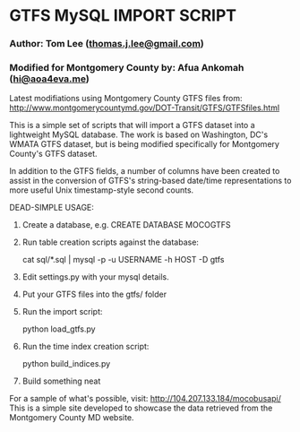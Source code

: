 #  GTFS MySQL IMPORT SCRIPT
### Author: Tom Lee (thomas.j.lee@gmail.com)
### Modified for Montgomery County by: Afua Ankomah (hi@aoa4eva.me) 
Latest modifiations using Montgomery County GTFS files from: http://www.montgomerycountymd.gov/DOT-Transit/GTFS/GTFSfiles.html

This is a simple set of scripts that will import a GTFS dataset into
a lightweight MySQL database.  The work is based on Washington, DC's
WMATA GTFS dataset, but is being modified specifically for Montgomery County's GTFS dataset. 

In addition to the GTFS fields, a number of columns have been created
to assist in the conversion of GTFS's string-based date/time 
representations to more useful Unix timestamp-style second counts.

DEAD-SIMPLE USAGE:

1. Create a database, e.g. CREATE DATABASE MOCOGTFS

2. Run table creation scripts against the database:

	cat sql/*.sql | mysql -p -u USERNAME -h HOST -D gtfs
	
3. Edit settings.py with your mysql details.

4. Put your GTFS files into the gtfs/ folder

5. Run the import script:

	python load_gtfs.py
	
6. Run the time index creation script:

	python build_indices.py
	
7. Build something neat

For a sample of what's possible, visit: http://104.207.133.184/mocobusapi/
This is a simple site developed to showcase the data retrieved from the Montgomery County MD website.
